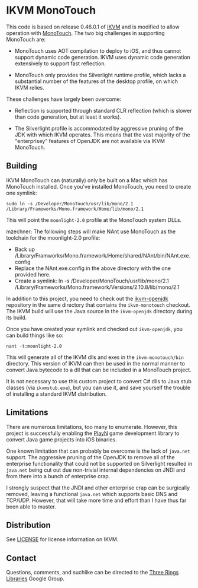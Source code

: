 IKVM MonoTouch
==============

This code is based on release 0.46.0.1 of [IKVM] and is modified to allow operation with
[MonoTouch]. The two big challenges in supporting MonoTouch are:

 * MonoTouch uses AOT compilation to deploy to iOS, and thus cannot support dynamic code
   generation. IKVM uses dynamic code generation extensively to support fast reflection.

 * MonoTouch only provides the Silverlight runtime profile, which lacks a substantial number of the
   features of the desktop profile, on which IKVM relies.

These challenges have largely been overcome:

 * Reflection is supported through standard CLR reflection (which is slower than code generation,
   but at least it works).

 * The Silverlight profile is accommodated by aggressive pruning of the JDK with which IKVM
   operates. This means that the vast majority of the "enterprisey" features of OpenJDK are not
   available via IKVM MonoTouch.

Building
--------

IKVM MonoTouch can (naturally) only be built on a Mac which has MonoTouch installed. Once you've
installed MonoTouch, you need to create one symlink:

    sudo ln -s /Developer/MonoTouch/usr/lib/mono/2.1 /Library/Frameworks/Mono.framework/Home/lib/mono/2.1

This will point the `moonlight-2.0` profile at the MonoTouch system DLLs.

mzechner: The following steps will make NAnt use MonoTouch as the toolchain for the moonlight-2.0
profile:

  * Back up  /Library/Framworks/Mono.framework/Home/shared/NAnt/bin/NAnt.exe.config
  * Replace the NAnt.exe.config in the above directory with the one provided here.
  * Create a symlink: ln -s /Developer/MonoTouch/usr/lib/mono/2.1 /Library/Frameworks/Mono.framework/Versions/2.10.8/lib/mono/2.1

In addition to this project, you need to check out the [ikvm-openjdk] repository in the same
directory that contains the `ikvm-monotouch` checkout. The IKVM build will use the Java source in
the `ikvm-openjdk` directory during its build.

Once you have created your symlink and checked out `ikvm-openjdk`, you can build things like so:

    nant -t:moonlight-2.0

This will generate all of the IKVM dlls and exes in the `ikvm-monotouch/bin` directory. This
version of IKVM can then be used in the normal manner to convert Java bytecode to a dll that can be
included in a MonoTouch project.

It is not necessary to use this custom project to convert C# dlls to Java stub classes (via
`ikvmstub.exe`), but you can use it, and save yourself the trouble of installing a standard IKVM
distribution.

Limitations
-----------

There are numerous limitations, too many to enumerate. However, this project is successfully
enabling the [PlayN] game development library to convert Java game projects into iOS binaries.

One known limitation that can probably be overcome is the lack of `java.net` support. The
aggressive pruning of the OpenJDK to remove all of the enterprise functionality that could not be
supported on Silverlight resulted in `java.net` being cut out due non-trivial internal dependencies
on JNDI and from there into a bunch of enterprise crap.

I strongly suspect that the JNDI and other enterprise crap can be surgically removed, leaving a
functional `java.net` which supports basic DNS and TCP/UDP. However, that will take more time and
effort than I have thus far been able to muster.

Distribution
------------

See [LICENSE] for license information on IKVM.

Contact
-------

Questions, comments, and suchlike can be directed to the
[Three Rings Libraries](http://groups.google.com/group/ooo-libs) Google Group.

[IKVM]: http://www.ikvm.net/
[MonoTouch]: http://xamarin.com/monotouch/
[ikvm-openjdk]: https://github.com/samskivert/ikvm-openjdk
[PlayN]: http://code.google.com/p/playn/
[LICENSE]: https://raw.github.com/samskivert/ikvm-monotouch/master/LICENSE
